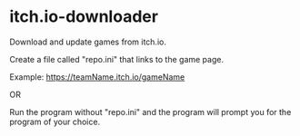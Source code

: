 # itch.io-downloader
Download and update games from itch.io.

Create a file called "repo.ini" that links to the game page.

Example: https://teamName.itch.io/gameName

OR

Run the program without "repo.ini" and the program will prompt you for the program of your choice.
